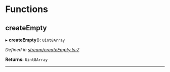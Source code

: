 

# Functions

<a id="createempty"></a>

##  createEmpty

▸ **createEmpty**(): `Uint8Array`

*Defined in [stream/createEmpty.ts:7](https://github.com/polkadot-js/common/blob/d1498d3/packages/trie-codec/src/stream/createEmpty.ts#L7)*

**Returns:** `Uint8Array`

___

